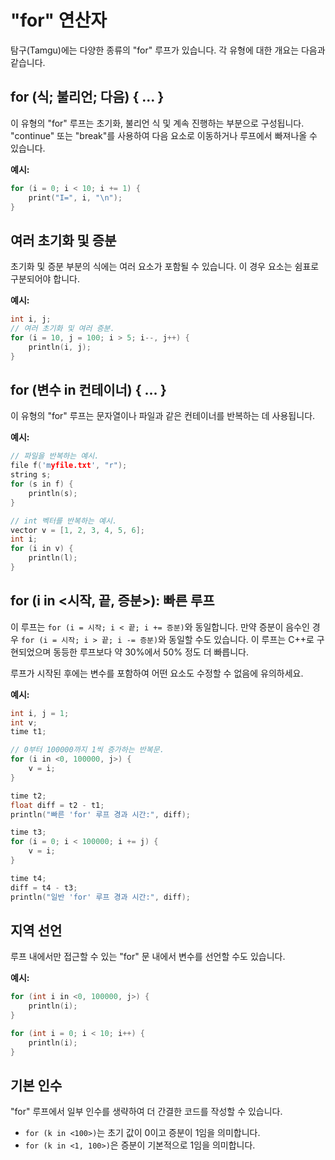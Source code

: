 # "for" 연산자

탐구(Tamgu)에는 다양한 종류의 "for" 루프가 있습니다. 각 유형에 대한 개요는 다음과 같습니다.

## for (식; 불리언; 다음) { ... }

이 유형의 "for" 루프는 초기화, 불리언 식 및 계속 진행하는 부분으로 구성됩니다. "continue" 또는 "break"를 사용하여 다음 요소로 이동하거나 루프에서 빠져나올 수 있습니다.

**예시:**
```cpp
for (i = 0; i < 10; i += 1) {
    print("I=", i, "\n");
}
```

## 여러 초기화 및 증분

초기화 및 증분 부분의 식에는 여러 요소가 포함될 수 있습니다. 이 경우 요소는 쉼표로 구분되어야 합니다.

**예시:**
```cpp
int i, j;
// 여러 초기화 및 여러 증분.
for (i = 10, j = 100; i > 5; i--, j++) {
    println(i, j);
}
```

## for (변수 in 컨테이너) { ... }

이 유형의 "for" 루프는 문자열이나 파일과 같은 컨테이너를 반복하는 데 사용됩니다.

**예시:**
```cpp
// 파일을 반복하는 예시.
file f('myfile.txt', "r");
string s;
for (s in f) {
    println(s);
}

// int 벡터를 반복하는 예시.
vector v = [1, 2, 3, 4, 5, 6];
int i;
for (i in v) {
    println(l);
}
```

## for (i in <시작, 끝, 증분>): 빠른 루프

이 루프는 `for (i = 시작; i < 끝; i += 증분)`와 동일합니다. 만약 증분이 음수인 경우 `for (i = 시작; i > 끝; i -= 증분)`와 동일할 수도 있습니다. 이 루프는 C++로 구현되었으며 동등한 루프보다 약 30%에서 50% 정도 더 빠릅니다.

루프가 시작된 후에는 변수를 포함하여 어떤 요소도 수정할 수 없음에 유의하세요.

**예시:**
```cpp
int i, j = 1;
int v;
time t1;

// 0부터 100000까지 1씩 증가하는 반복문.
for (i in <0, 100000, j>) {
    v = i;
}

time t2;
float diff = t2 - t1;
println("빠른 'for' 루프 경과 시간:", diff);

time t3;
for (i = 0; i < 100000; i += j) {
    v = i;
}

time t4;
diff = t4 - t3;
println("일반 'for' 루프 경과 시간:", diff);
```

## 지역 선언

루프 내에서만 접근할 수 있는 "for" 문 내에서 변수를 선언할 수도 있습니다.

**예시:**
```cpp
for (int i in <0, 100000, j>) {
    println(i);
}

for (int i = 0; i < 10; i++) {
    println(i);
}
```

## 기본 인수

"for" 루프에서 일부 인수를 생략하여 더 간결한 코드를 작성할 수 있습니다.

- `for (k in <100>)`는 초기 값이 0이고 증분이 1임을 의미합니다.
- `for (k in <1, 100>)`은 증분이 기본적으로 1임을 의미합니다.